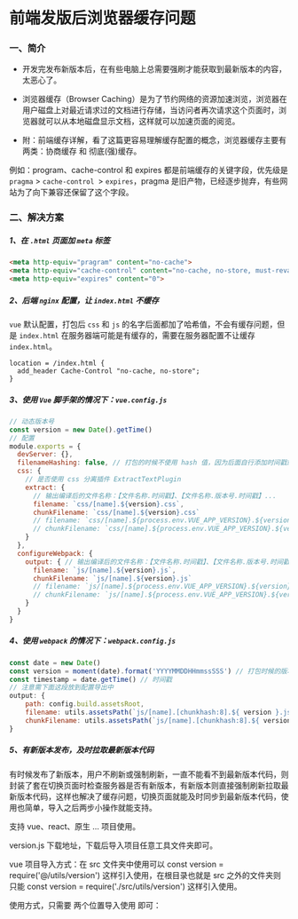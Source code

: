 # 前端发版后浏览器缓存问题

### 一、简介

- 开发完发布新版本后，在有些电脑上总需要强刷才能获取到最新版本的内容，太恶心了。
- 浏览器缓存（Browser Caching）是为了节约网络的资源加速浏览，浏览器在用户磁盘上对最近请求过的文档进行存储，当访问者再次请求这个页面时，浏览器就可以从本地磁盘显示文档，这样就可以加速页面的阅览。

- 附：前端缓存详解，看了这篇更容易理解缓存配置的概念，浏览器缓存主要有两类：协商缓存 和 彻底(强)缓存。


例如：program、cache-control 和 expires 都是前端缓存的关键字段，优先级是 `pragma` > `cache-control `> `expires`，pragma 是旧产物，已经逐步抛弃，有些网站为了向下兼容还保留了这个字段。

### 二、解决方案

##### 1、在 `.html` 页面加 `meta` 标签

```html
<meta http-equiv="pragram" content="no-cache">
<meta http-equiv="cache-control" content="no-cache, no-store, must-revalidate">
<meta http-equiv="expires" content="0">
```

##### 2、后端 `nginx` 配置，让 `index.html` 不缓存

`vue` 默认配置，打包后 `css` 和 `js` 的名字后面都加了哈希值，不会有缓存问题，但是 `index.html` 在服务器端可能是有缓存的，需要在服务器配置不让缓存 `index.html`。

```nginx
location = /index.html {
  add_header Cache-Control "no-cache, no-store";
}
```

##### 3、使用 `Vue` 脚手架的情况下：`vue.config.js`

```js
// 动态版本号
const version = new Date().getTime()
// 配置
module.exports = {
  devServer: {},
  filenameHashing: false, // 打包的时候不使用 hash 值，因为后面自行添加时间戳或者版本号了
  css: {
    // 是否使用 css 分离插件 ExtractTextPlugin
    extract: {
      // 输出编译后的文件名称：【文件名称.时间戳】、【文件名称.版本号.时间戳】...
      filename: `css/[name].${version}.css`,   
      chunkFilename: `css/[name].${version}.css`
      // filename: `css/[name].${process.env.VUE_APP_VERSION}.${version}.css`,   
      // chunkFilename: `css/[name].${process.env.VUE_APP_VERSION}.${version}.css`
    }
  },
  configureWebpack: {
    output: { // 输出编译后的文件名称：【文件名称.时间戳】、【文件名称.版本号.时间戳】...
      filename: `js/[name].${version}.js`,
      chunkFilename: `js/[name].${version}.js`
      // filename: `js/[name].${process.env.VUE_APP_VERSION}.${version}.js`,
      // chunkFilename: `js/[name].${process.env.VUE_APP_VERSION}.${version}.js`
    }
  }
}

```

##### 4、使用 `webpack` 的情况下：`webpack.config.js`

```javascript
const date = new Date()
const version = moment(date).format('YYYYMMDDHHmmssSSS') // 打包时候的版本号
const timestamp = date.getTime() // 时间戳
// 注意需下面这段放到配置导出中
output: {
    path: config.build.assetsRoot,
    filename: utils.assetsPath(`js/[name].[chunkhash:8].${ version }.js?_t=${ timestamp }`),
    chunkFilename: utils.assetsPath(`js/[name].[chunkhash:8].${ version }.js?_t=${ timestamp }`)
}
```

##### 5、有新版本发布，及时拉取最新版本代码

有时候发布了新版本，用户不刷新或强制刷新，一直不能看不到最新版本代码，则封装了套在切换页面时检查服务器是否有新版本，有新版本则直接强制刷新拉取最新版本代码，这样也解决了缓存问题，切换页面就能及时同步到最新版本代码，使用也简单，导入之后两步小操作就能支持。

支持 vue、react、原生 ... 项目使用。

version.js 下载地址，下载后导入项目任意工具文件夹即可。

vue 项目导入方式：在 src 文件夹中使用可以 const version = require('@/utils/version') 这样引入使用，在根目录也就是 src 之外的文件夹则只能 const version = require('./src/utils/version') 这样引入使用。

使用方式，只需要 两个位置导入使用 即可：
